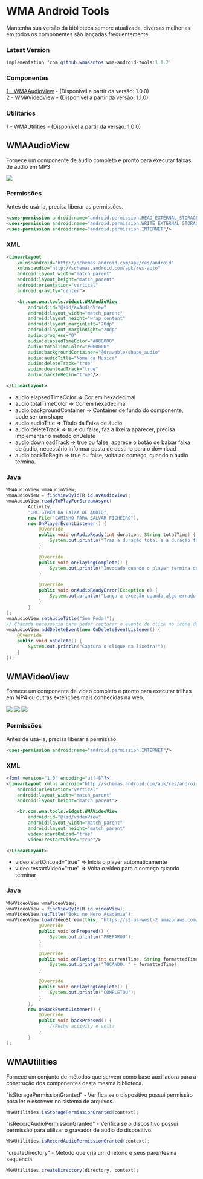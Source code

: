 # WMA Android Tools

Mantenha sua versão da biblioteca sempre atualizada, diversas melhorias em todos os componentes são lançadas frequentemente.

### Latest Version
```java
implementation 'com.github.wmasantos:wma-android-tools:1.1.2'
```
### Componentes
[1 - WMAAudioView](#WMAAudioView) - (Disponível a partir da versão: 1.0.0)</br>[2 - WMAVideoView](#WMAVideoView) - (Disponível a partir da versão: 1.1.0)

### Utilitários
[1 - WMAUtilities](#WMAUtilities) - (Disponível a partir da versão: 1.0.0)

## WMAAudioView
Fornece um componente de áudio completo e pronto para executar faixas de áudio em MP3

<img src="https://github.com/wmasantos/wma-android-tools/blob/master/WMAAudioView.jpg"/>

### Permissões
Antes de usá-la, precisa liberar as permissões.
```xml
<uses-permission android:name="android.permission.READ_EXTERNAL_STORAGE"/>
<uses-permission android:name="android.permission.WRITE_EXTERNAL_STORAGE"/>
<uses-permission android:name="android.permission.INTERNET"/>
```

### XML
```xml
<LinearLayout
    xmlns:android="http://schemas.android.com/apk/res/android"
    xmlns:audio="http://schemas.android.com/apk/res-auto"
    android:layout_width="match_parent"
    android:layout_height="match_parent"
    android:orientation="vertical"
    android:gravity="center">

    <br.com.wma.tools.widget.WMAAudioView
        android:id="@+id/avAudioView"
        android:layout_width="match_parent"
        android:layout_height="wrap_content"
        android:layout_marginLeft="20dp"
        android:layout_marginRight="20dp"
        audio:progress="0"
        audio:elapsedTimeColor="#000000"
        audio:totalTimeColor="#000000"
        audio:backgroundContainer="@drawable/shape_audio"
        audio:audioTitle="Nome da Musica"
        audio:deleteTrack="true"
        audio:downloadTrack="true"
        audio:backToBegin="true"/>

</LinearLayout>
```

* audio:elapsedTimeColor => Cor em hexadecimal
* audio:totalTimeColor => Cor em hexadecimal
* audio:backgroundContainer => Container de fundo do componente, pode ser um shape
* audio:audioTitle => Título da Faixa de áudio
* audio:deleteTrack => true ou false, faz a lixeira aparecer, precisa implementar o método onDelete
* audio:downloadTrack => true ou false, aparece o botão de baixar faixa de áudio, necessário informar pasta de destino para o download
* audio:backToBegin => true ou false, volta ao começo, quando o áudio termina.

### Java
```java
WMAAudioView wmaAudioView;
wmaAudioView = findViewById(R.id.avAudioView);
wmaAudioView.readyToPlayForStreamAsync(
        Activity,
        "URL STREM DA FAIXA DE AUDIO",
        new File("CAMINHO PARA SALVAR FICHEIRO"),
        new OnPlayerEventListener() {
            @Override
            public void onAudioReady(int duration, String totalTime) {
                System.out.println("Traz a duração total e a duração formatada");
            }

            @Override
            public void onPlayingComplete() {
                System.out.println("Invocado quando o player termina de tocar");
            }

            @Override
            public void onAudioReadyError(Exception e) {
                System.out.println("Lança a exceção quando algo errado ocorrer");
            }
        }
);
wmaAudioView.setAudioTitle("Som Foda!");
// Chamada necessária para poder capturar o evento de click no icone de remoção.
wmaAudioView.addDeleteEvent(new OnDeleteEventListener() {
    @Override
    public void onDelete() {
        System.out.println("Captura o clique na lixeira!");
    }
});
```

## WMAVideoView
Fornece um componente de vídeo completo e pronto para executar trilhas em MP4 ou outras extenções mais conhecidas na web.

<img src="https://github.com/wmasantos/wma-android-tools/blob/master/pre_loading.png"/> <img src="https://github.com/wmasantos/wma-android-tools/blob/master/video_controller.png"/> <img src="https://github.com/wmasantos/wma-android-tools/blob/master/video.png"/>

### Permissões
Antes de usá-la, precisa liberar a permissão.
```xml
<uses-permission android:name="android.permission.INTERNET"/>
```

### XML
```xml
<?xml version="1.0" encoding="utf-8"?>
<LinearLayout xmlns:android="http://schemas.android.com/apk/res/android"
    android:orientation="vertical"
    android:layout_width="match_parent"
    android:layout_height="match_parent">

    <br.com.wma.tools.widget.WMAVideoView
        android:id="@+id/videoView"
        android:layout_width="match_parent"
        android:layout_height="match_parent"
        video:startOnLoad="true"
        video:restartVideo="true"/>

</LinearLayout>
```

* video:startOnLoad="true" => Inicia o player automaticamente
* video:restartVideo="true" => Volta o vídeo para o começo quando terminar

### Java
```java
WMAVideoView wmaVideoView;
wmaVideoView = findViewById(R.id.videoView);
wmaVideoView.setTitle("Boku no Hero Academia");
wmaVideoView.loadVídeoStream(this, "https://s3-us-west-2.amazonaws.com/smn-mobile/fanflix/anime/boku-no-hero-s2-ep1.mp4", new ResumeOpeningVideoEntity(5000, 45000), new OnVideoEvents() {
            @Override
            public void onPrepared() {
                System.out.println("PREPAROU");
            }

            @Override
            public void onPlaying(int currentTime, String formattedTime) {
                System.out.println("TOCANDO: " + formattedTime);
            }

            @Override
            public void onPlayingComplete() {
                System.out.println("COMPLETOU");
            }
        },
        new OnBackEventListener() {
            @Override
            public void backPressed() {
                //Fecha activity e volta
            }
        }
);
```

## WMAUtilities
Fornece um conjunto de métodos que servem como base auxiliadora para a construção dos componentes desta mesma biblioteca.

"isStoragePermissionGranted" - Verifica se o dispositivo possui permissão para ler e escrever no sistema de arquivos.
```java
WMAUtilities.isStoragePermissionGranted(context);
```
"isRecordAudioPermissionGranted" - Verifica se o dispositivo possui permissão para utilizar o gravador de audio do dispositivo.
```java
WMAUtilities.isRecordAudioPermissionGranted(context);
```
"createDirectory" - Metodo que cria um diretório e seus parentes na sequencia.
```java
WMAUtilities.createDirectory(directory, context);
```
